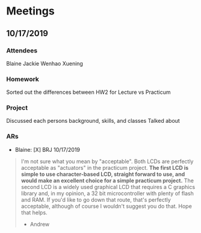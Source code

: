 # Meetings

## 10/17/2019
  
### Attendees
Blaine
Jackie
Wenhao
Xuening
		
### Homework
Sorted out the differences between HW2 for Lecture vs Practicum

### Project
Discussed each persons background, skills, and classes
Talked about 

### ARs
* Blaine: 
[X] BRJ 10/17/2019
> I'm not sure what you mean by "acceptable". Both LCDs are perfectly acceptable as "actuators" in the practicum project.
**The first LCD is simple to use character-based LCD, straight forward to use, and would make an excellent choice for a simple practicum project.**
The second LCD is a widely used graphical LCD that requires a C graphics library and, in my opinion, a 32 bit microcontroller with plenty of flash and RAM. If you'd like to go down that route, that's perfectly acceptable, although of course I wouldn't suggest you do that.
Hope that helps.
> - Andrew
				
